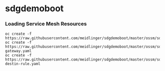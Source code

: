 # sdgdemoboot

### Loading Service Mesh Resources

```
oc create -f https://raw.githubusercontent.com/meidlinger/sdgdemoboot/master/ossm/sdgdemo.yaml
oc create -f https://raw.githubusercontent.com/meidlinger/sdgdemoboot/master/ossm/sdgsmdemo-gateway.yaml
oc create -f https://raw.githubusercontent.com/meidlinger/sdgdemoboot/master/ossm/sdgdemo-destin-rule.yaml
```

